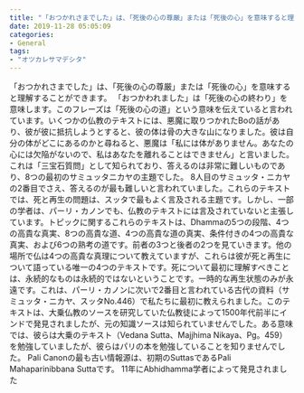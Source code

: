 ```yaml
---
title: "「おつかれさまでした」は、「死後の心の尊厳」または「死後の心」を意味すると理解することができます。"
date: 2019-11-28 05:05:09
categories:
- General
tags:
- "オツカレサマデシタ"
---
```


「おつかれさまでした」は、「死後の心の尊厳」または「死後の心」を意味すると理解することができます。 「おつかわれました」は「死後の心の終わり」を意味します。このフレーズは「死後の心の道」という意味を伝えていると言われています。いくつかの仏教のテキストには、悪魔に取りつかれたBoの話があり、彼が彼に抵抗しようとすると、彼の体は骨の大きな山になりました。彼は自分の体がどこにあるのかと尋ねると、悪魔は「私には体がありません。あなたの心には欠陥がないので、私はあなたを離れることはできません」と言いました。これは「三宝石質問」として知られており、答えるのは非常に難しいものであり、8つの最初のサミュッタニカヤの主題でした。 8人目のサミュッタ・ニカヤの2番目でさえ、答えるのが最も難しいと言われていました。これらのテキストでは、死と再生の問題は、スッタで最もよく言及される主題です。しかし、一部の学者は、パーリ・カノンでも、仏教のテキストには言及されていないと主張しています。トピックに関するこれらのテキストは、Dhammaの5つの段階、4つの高貴な真実、8つの高貴な道、4つの高貴な道の真実、条件付きの4つの高貴な真実、および6つの熟考の道です。前者の3つと後者の2つを見ていきます。他の場所で仏は4つの高貴な真理について教えていますが、これらは彼が死と再生について語っている唯一の4つのテキストです。死について最初に理解すべきことは、永続的なものは永続的ではないということです。一時的な再生状態のみが永遠です。これは、パーリ・カノンに次いで2番目と言われている古代の資料（サミュッタ・ニカヤ、スッタNo.446）で私たちに最初に教えられました。このテキストは、大乗仏教のソースを研究していた仏教徒によって1500年代前半にインドで発見されましたが、元の知識ソースは知られていませんでした。ある意味では、彼らは大乗のテキスト（Vedana Sutta、Majjhima Nikaya、Pg。459）を勉強していましたが、彼らはパリの本を勉強していることを知りませんでした。 Pali Canonの最も古い情報源は、初期のSuttasであるPali Mahaparinibbana Suttaです。 11年にAbhidhamma学者によって発見されました
